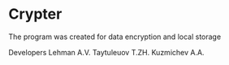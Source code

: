 # Crypter
The program was created for data encryption and local storage

Developers
Lehman A.V.
Taytuleuov T.ZH.
Kuzmichev A.A.
